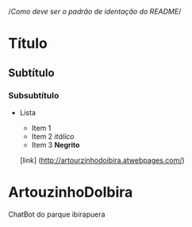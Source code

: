 /*Como deve ser o padrão de identação do README*/

# Título
## Subtítulo
### Subsubtítulo

* Lista
	+ Item 1
	+ Item 2 *itálico*
	+ Item 3 **Negrito**

	[link] (http://artourzinhodoibira.atwebpages.com/)

# ArtouzinhoDoIbira
ChatBot do parque ibirapuera 
